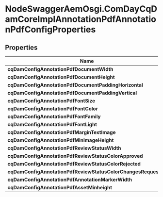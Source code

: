 # NodeSwaggerAemOsgi.ComDayCqDamCoreImplAnnotationPdfAnnotationPdfConfigProperties

## Properties
Name | Type | Description | Notes
------------ | ------------- | ------------- | -------------
**cqDamConfigAnnotationPdfDocumentWidth** | [**ConfigNodePropertyInteger**](ConfigNodePropertyInteger.md) |  | [optional] 
**cqDamConfigAnnotationPdfDocumentHeight** | [**ConfigNodePropertyInteger**](ConfigNodePropertyInteger.md) |  | [optional] 
**cqDamConfigAnnotationPdfDocumentPaddingHorizontal** | [**ConfigNodePropertyInteger**](ConfigNodePropertyInteger.md) |  | [optional] 
**cqDamConfigAnnotationPdfDocumentPaddingVertical** | [**ConfigNodePropertyInteger**](ConfigNodePropertyInteger.md) |  | [optional] 
**cqDamConfigAnnotationPdfFontSize** | [**ConfigNodePropertyInteger**](ConfigNodePropertyInteger.md) |  | [optional] 
**cqDamConfigAnnotationPdfFontColor** | [**ConfigNodePropertyString**](ConfigNodePropertyString.md) |  | [optional] 
**cqDamConfigAnnotationPdfFontFamily** | [**ConfigNodePropertyString**](ConfigNodePropertyString.md) |  | [optional] 
**cqDamConfigAnnotationPdfFontLight** | [**ConfigNodePropertyString**](ConfigNodePropertyString.md) |  | [optional] 
**cqDamConfigAnnotationPdfMarginTextImage** | [**ConfigNodePropertyInteger**](ConfigNodePropertyInteger.md) |  | [optional] 
**cqDamConfigAnnotationPdfMinImageHeight** | [**ConfigNodePropertyInteger**](ConfigNodePropertyInteger.md) |  | [optional] 
**cqDamConfigAnnotationPdfReviewStatusWidth** | [**ConfigNodePropertyInteger**](ConfigNodePropertyInteger.md) |  | [optional] 
**cqDamConfigAnnotationPdfReviewStatusColorApproved** | [**ConfigNodePropertyString**](ConfigNodePropertyString.md) |  | [optional] 
**cqDamConfigAnnotationPdfReviewStatusColorRejected** | [**ConfigNodePropertyString**](ConfigNodePropertyString.md) |  | [optional] 
**cqDamConfigAnnotationPdfReviewStatusColorChangesRequested** | [**ConfigNodePropertyString**](ConfigNodePropertyString.md) |  | [optional] 
**cqDamConfigAnnotationPdfAnnotationMarkerWidth** | [**ConfigNodePropertyInteger**](ConfigNodePropertyInteger.md) |  | [optional] 
**cqDamConfigAnnotationPdfAssetMinheight** | [**ConfigNodePropertyInteger**](ConfigNodePropertyInteger.md) |  | [optional] 


